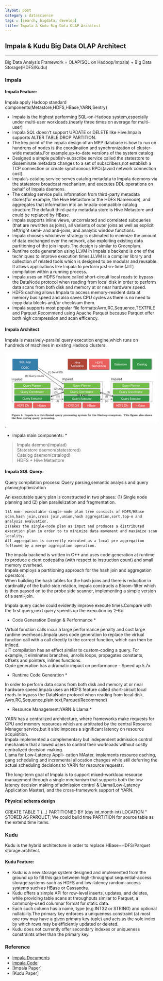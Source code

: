 ```yaml
---
layout: post
category : datascience
tags : [search, bigdata, develop]
title: Impala & Kudu Big Data OLAP Architect
---
```


## Impala & Kudu Big Data OLAP Architect

------------------------------------------------------------------------

Big Data Analysis Framework = OLAP(SQL on Hadoop/Impala) + Big Data Storage(HDFS/Kudu) 

### Impala

#### Impala Feature:

Impala apply Hadoop standard components(Metastore,HDFS,HBase,YARN,Sentry)

- Impala is the highest performing SQL-on-Hadoop system,especially under multi-user workloads.(nearly three times on average for multi-user)
- Impala SQL doesn't support UPDATE or DELETE like Hive.Impala supports ALTER TABLE DROP PARTITION.
- The key point of the impala design of an MPP database is how to run on hundrens of nodes is the coordination and synchronization of cluster-wide metadata.For example,up-to-date versions of the system catalog
- Designed a simple publish-subscribe service called the statestore to disseminate metadata changes to a set of subscribers,not establish a TCP connection or create synchronous RPCs(avoid network connection cost).
- Impala’s catalog service serves catalog metadata to Impala daemons via the statestore broadcast mechanism, and executes DDL operations on behalf of Impala daemons.
- The catalog service pulls information from third-party metadata stores(for example, the Hive Metastore or the HDFS Namenode), and aggregates that information into an Impala-compatible catalog structure.The default third-party metadata store is Hive Metastore and could be replaced by HBase.
- Impala supports inline views, uncorrelated and correlated subqueries (that are rewritten as joins), all variants of outer joins as well as explicit left/right semi- and anti-joins, and analytic window functions.
- Impala chooses whichever strategy is estimated to minimize the amount of data exchanged over the network, also exploiting existing data partitioning of the join inputs.The design is similar to Greenplum.
- Runtime code generation using LLVM in Impala's backend is one of the techniques to improve execution times.LLVM is a compiler library and collection of related tools which is designed to be modular and reusable. It allows applications like Impala to perform just-in-time (JIT) compilation within a running process.
- Impala uses an HDFS feature called short-circuit local reads to bypass the DataNode protocol when reading from local disk in order to perform data scans from both disk and memory at or near hardware speed.
- HDFS caching allows Impala to access memory-resident data at memory bus speed and also saves CPU cycles as there is no need to copy data blocks and/or checksum them.
- Impala supports most popular file formats:Avro,RC,Sequence,TEXTFILE and Parquet.Recommend using Apache Parquet because Parquet offer both high compression and scan efficency.


#### Impala Architect

Impala is massively-parallel query execution engine,which runs on hundreds of machines in existing Hadoop clusters.

![Impala Architecture](_includes/Impala_arch.png).

* Impala main components: *

> Impala daemon(impalad) <br/> 
> Statestore daemon(statestored) <br/>
> Catalog daemon(catalogd) <br/>
> HDFS + Hive Metastore <br/>

#### Impala SQL Query:

Query compilation process: Query parsing,semantic analysis and query planing/optimization

An executable query plan is constructed in two phases: (1) Single node planning and (2) plan parallelization and fragmentation.<br/>

	1)A non- executable single-node plan tree consists of HDFS/HBase scan,hash join,cross join,union,hash aggregation,sort,top-n and analysis evaluation.
	2)Takes the single-node plan as input and produces a distributed execution plan in order to to minimize data movement and maximize scan locality.
    All aggregation is currently executed as a local pre-aggregation followed by a merge aggregation operation.

The impala backend is written in C++ and uses code generation at runtime to produce e cient codepaths (with respect to instruction count) and small memory overhead.<br/>
Impala employs a partitioning approach for the hash join and aggregation operators.<br/>
When building the hash tables for the hash joins and there is reduction in cardinality of the build-side relation, impala constructs a Bloom-filter which is then passed on to the probe side scanner, implementing a simple version of a semi-join.

Impala query cache could evidently improve execute times.Compare with the first query,next query speeds up the execution by 2-6x.

* Code Generation Design & Performance *

Virtual function calls incur a large performance penalty and cost large runtime overheads.Impala uses code generation to replace the virtual function call with a call directly to the correct function, which can then be inlined.<br/>
JIT compilation has an effect similar to custom-coding a query. For example, it eliminates branches, unrolls loops, propagates constants, offsets and pointers, inlines functions.<br/>
Code generation has a dramatic impact on performance - Speed up 5.7x

* Runtime Code Generation *

In order to perform data scans from both disk and memory at or near hardware speed,Impala uses an HDFS feature called short-circuit local reads to bypass the DataNode protocol when reading from local disk.
Avro,RC,Sequence,plain text,Parquet(Recommend)

* Resource Management:YARN & Llama *

YARN has a centralized architecture, where frameworks make requests for CPU and memory resources which are arbitrated by the central Resource Manager service,but it also imposes a significant latency on resource acquisition.<br/>
Impala implemented a complementary but independent admission control mechanism that allowed users to control their workloads without costly centralized decision-making.<br/>
Llama for Low-Latency Appli- cation MAster, implements resource caching, gang scheduling and incremental allocation changes while still deferring the actual scheduling decisions to YARN for resource requests.

The long-term goal of Impala is to support mixed-workload resource management through a single mechanism that supports both the low latency decision making of admission control & Llama(Low-Latency Application Master), and the cross-framework support of YARN.

#### Physical schema design 

CREATE TABLE T (...) PARTITIONED BY (day int,month int) LOCATION '<hdfs-path>' STORED AS PARQUET;
We could build time PARTITION for source table as the extend time items.  


### Kudu
 
Kudu is the hybrid architecture in order to replace HBase+HDFS/Parquet storage architect.

#### Kudu Feature:

- Kudu is a new storage system designed and implemented from the ground up to fill this gap between high-throughput sequential-access storage systems such as HDFS and low-latency random-access systems such as HBase or Cassandra.
- Kudu offers a simple API for row-level inserts, updates, and deletes, while providing table scans at throughputs similar to Parquet, a commonly-used columnar format for static data.
- Each such column has a name, type (e.g INT32 or STRING) and optional nullability.The primary key enforces a uniqueness constraint (at most one row may have a given primary key tuple) and acts as the sole index by which rows may be efficiently updated or deleted.
- Kudu does not currently offer secondary indexes or uniqueness constraints other than the primary key.




### Reference

- [Impala Documents](http://www.cloudera.com/documentation/enterprise/latest/topics/impala.html)
- [Impala Code](https://github.com/cloudera/Impala/wiki)
- [Impala Paper]
- [Kudu Paper]
